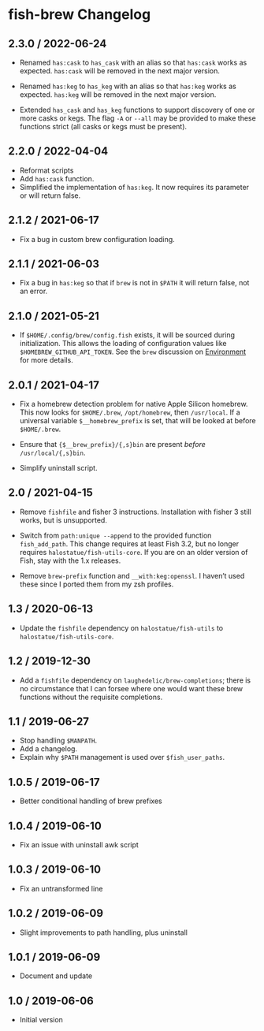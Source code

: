 # fish-brew Changelog

## 2.3.0 / 2022-06-24

- Renamed `has:cask` to `has_cask` with an alias so that `has:cask` works as
  expected. `has:cask` will be removed in the next major version.

- Renamed `has:keg` to `has_keg` with an alias so that `has:keg` works as
  expected. `has:keg` will be removed in the next major version.

- Extended `has_cask` and `has_keg` functions to support discovery of one or
  more casks or kegs. The flag `-A` or `--all` may be provided to make these
  functions strict (all casks or kegs must be present).

## 2.2.0 / 2022-04-04

- Reformat scripts
- Add `has:cask` function.
- Simplified the implementation of `has:keg`. It now requires its parameter or
  will return false.

## 2.1.2 / 2021-06-17

- Fix a bug in custom brew configuration loading.

## 2.1.1 / 2021-06-03

- Fix a bug in `has:keg` so that if `brew` is not in `$PATH` it will return
  false, not an error.

## 2.1.0 / 2021-05-21

- If `$HOME/.config/brew/config.fish` exists, it will be sourced during
  initialization. This allows the loading of configuration values like
  `$HOMEBREW_GITHUB_API_TOKEN`. See the `brew` discussion on [Environment][] for
  more details.

## 2.0.1 / 2021-04-17

- Fix a homebrew detection problem for native Apple Silicon homebrew. This now
  looks for `$HOME/.brew`, `/opt/homebrew`, then `/usr/local`. If a universal
  variable `$__homebrew_prefix` is set, that will be looked at before
  `$HOME/.brew`.

- Ensure that `{$__brew_prefix}/{,s}bin` are present _before_
  `/usr/local/{,s}bin`.

- Simplify uninstall script.

## 2.0 / 2021-04-15

- Remove `fishfile` and fisher 3 instructions. Installation with fisher
  3 still works, but is unsupported.

- Switch from `path:unique --append` to the provided function `fish_add_path`.
  This change requires at least Fish 3.2, but no longer requires
  `halostatue/fish-utils-core`. If you are on an older version of Fish, stay
  with the 1.x releases.

- Remove `brew-prefix` function and `__with:keg:openssl`. I haven’t used these
  since I ported them from my zsh profiles.

## 1.3 / 2020-06-13

- Update the `fishfile` dependency on `halostatue/fish-utils` to
  `halostatue/fish-utils-core`.

## 1.2 / 2019-12-30

- Add a `fishfile` dependency on `laughedelic/brew-completions`; there is no
  circumstance that I can forsee where one would want these brew functions
  without the requisite completions.

## 1.1 / 2019-06-27

- Stop handling `$MANPATH`.
- Add a changelog.
- Explain why `$PATH` management is used over `$fish_user_paths`.

## 1.0.5 / 2019-06-17

- Better conditional handling of brew prefixes

## 1.0.4 / 2019-06-10

- Fix an issue with uninstall awk script

## 1.0.3 / 2019-06-10

- Fix an untransformed line

## 1.0.2 / 2019-06-09

- Slight improvements to path handling, plus uninstall

## 1.0.1 / 2019-06-09

- Document and update

## 1.0 / 2019-06-06

- Initial version

[environment]: https://docs.brew.sh/Manpage#environment
